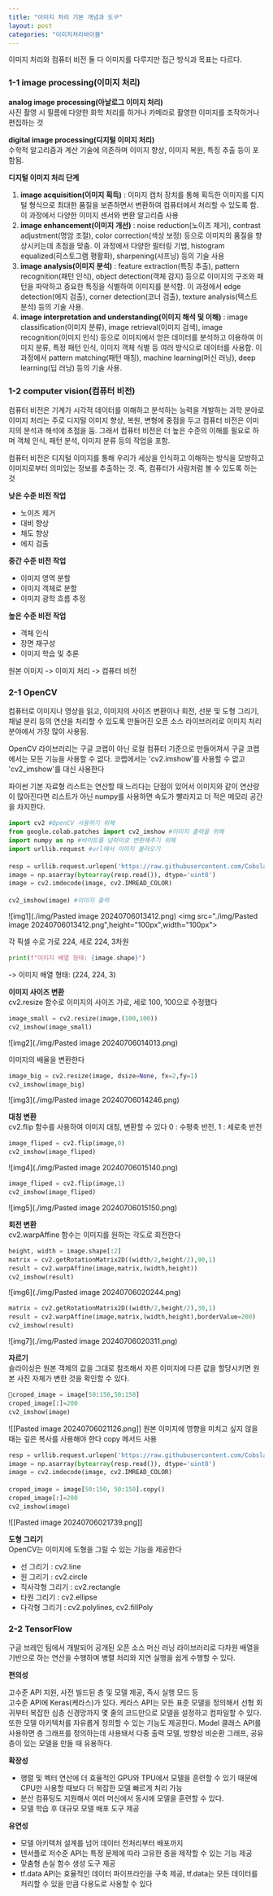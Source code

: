 ```yaml
---
title: "이미지 처리 기본 개념과 도구"
layout: post
categories: "이미지처리바이블"
---
```


이미지 처리와 컴퓨터 비전 둘 다 이미지를 다루지만 접근 방식과 목표는 다르다.

### 1-1 image processing(이미지 처리)

**analog image processing(아날로그 이미지 처리)**  
사진 촬영 시 필름에 다양한 화학 처리를 하거나 카메라로 촬영한 이미지를 조작하거나 편집하는 것  

**digital image processing(디지털 이미지 처리)**  
수학적 알고리즘과 계산 기술에 의존하며 이미지 향상, 이미지 복원, 특징 추출 등이 포함됨. 

**디지털 이미지 처리 단계**
1. **image acquisition(이미지 획득)** : 이미지 캡처 장치를 통해 획득한 이미지를 디지털 형식으로 최대한 품질을 보존하면서 변환하여 컴퓨터에서 처리할 수 있도록 함. 이 과정에서 다양한 이미지 센서와 변환 알고리즘 사용
2. **image enhancement(이미지 개선)** : noise reduction(노이즈 제거), contrast adjustment(명암 조절), color correction(색상 보정) 등으로 이미지의 품질을 향상시키는데 초점을 맞춤. 이 과정에서 다양한 필터링 기법, histogram equalized(히스토그램 평활화), sharpening(샤프닝) 등의 기술 사용
3. **image analysis(이미지 분석)** : feature extraction(특징 추출), pattern recognition(패턴 인식), object detection(객체 감지) 등으로 이미지의 구조와 패턴을 파악하고 중요한 특징을 식별하여 이미지를 분석함. 이 과정에서 edge detection(에지 검출), corner detection(코너 검출), texture analysis(텍스트 분석) 등의 기술 사용. 
4. **image interpretation and understanding(이미지 해석 및 이해)** : image classification(이미지 분류), image retrieval(이미지 검색), image recognition(이미지 인식) 등으로 이미지에서 얻은 데이터를 분석하고 이용하여 이미지 분류, 특정 패턴 인식, 이미지 객체 식별 등 여러 방식으로 데이터를 사용함. 이 과정에서 pattern matching(패턴 매칭), machine learning(머신 러닝), deep learning(딥 러닝) 등의 기술 사용.

### 1-2 computer vision(컴퓨터 비전)
컴퓨터 비전은 기계가 시각적 데이터를 이해하고 분석하는 능력을 개발하는 과학 분야로 이미지 처리는 주로 디지털 이미지 향상, 복원, 변형에 중점을 두고 컴퓨터 비전은 이미지의 분석과 해석에 초점을 둠. 그래서 컴퓨터 비전은 더 높은 수준의 이해를 필요로 하며 객체 인식, 패턴 분석, 이미지 분류 등의 작업을 포함. 

컴퓨터 비전은 디지털 이미지를 통해 우리가 세상을 인식하고 이해하는 방식을 모방하고 이미지로부터 의미있는 정보를 추출하는 것. 즉, 컴퓨터가 사람처럼 볼 수 있도록 하는 것

**낮은 수준 비전 작업**
- 노이즈 제거
- 대비 향상
- 채도 향상
- 에지 검출

**중간 수준 비전 작업**
- 이미지 영역 분할
- 이미지 객체로 분할
- 이미지 광학 흐름 추정
  
**높은 수준 비전 작업**
- 객체 인식
- 장면 재구성
- 이미지 학습 및 추론

원본 이미지 -> 이미지 처리 -> 컴퓨터 비전

### 2-1 OpenCV
컴퓨터로 이미지나 영상을 읽고, 이미지의 사이즈 변환이나 회전, 선분 및 도형 그리기, 채널 분리 등의 연산을 처리할 수 있도록 만들어진 오픈 소스 라이브러리로 이미지 처리 분야에서 가장 많이 사용됨.

OpenCV 라이브러리는 구글 코랩이 아닌 로컬 컴퓨터 기준으로 만들어져서 구글 코랩에서는 모든 기능을 사용할 수 없다. 코랩에서는 'cv2.imshow'를 사용할 수 없고 'cv2_imshow'를 대신 사용한다

파이썬 기본 자료형 리스트는 연산할 때 느리다는 단점이 있어서 이미지와 같이 연산량이 많아진다면 리스트가 아닌 numpy를 사용하면 속도가 빨라지고 더 적은 메모리 공간을 차지한다.
~~~python
import cv2 #OpenCV 사용하기 위해
from google.colab.patches import cv2_imshow #이미지 출력을 위해
import numpy as np #바이트를 넘파이로 변환해주기 위해
import urllib.request #url에서 이미지 불러오기

resp = urllib.request.urlopen('https://raw.githubusercontent.com/Cobslab/imageBible/main/image/like_lenna224.png')
image = np.asarray(bytearray(resp.read()), dtype='uint8')
image = cv2.imdecode(image, cv2.IMREAD_COLOR)

cv2_imshow(image) #이미지 출력
~~~
![img1](./img/Pasted image 20240706013412.png)
<img src="./img/Pasted image 20240706013412.png",height="100px",width="100px">

각 픽셀 수로 가로 224, 세로 224, 3차원
~~~python
print(f"이미지 배열 형태: {image.shape}")
~~~
-> 이미지 배열 형태: (224, 224, 3)

**이미지 사이즈 변환**  
cv2.resize 함수로 이미지의 사이즈 가로, 세로 100, 100으로 수정했다
~~~python
image_small = cv2.resize(image,(100,100))
cv2_imshow(image_small)
~~~
![img2](./img/Pasted image 20240706014013.png)

이미지의 배율을 변환한다
~~~python
image_big = cv2.resize(image, dsize=None, fx=2,fy=1)
cv2_imshow(image_big)
~~~
![img3](./img/Pasted image 20240706014246.png)

**대칭 변환**  
cv2.flip 함수를 사용하여 이미지 대칭, 변환할 수 있다
0 : 수평축 반전, 1 : 세로축 반전
~~~python
image_fliped = cv2.flip(image,0)
cv2_imshow(image_fliped)
~~~
![img4](./img/Pasted image 20240706015140.png)
~~~python
image_fliped = cv2.flip(image,1)
cv2_imshow(image_fliped)
~~~
![img5](./img/Pasted image 20240706015150.png)

**회전 변환**  
cv2.warpAffine 함수는 이미지를 원하는 각도로 회전한다
~~~python
height, width = image.shape[:2]
matrix = cv2.getRotationMatrix2D((width/2,height/2),90,1)
result = cv2.warpAffine(image,matrix,(width,height))
cv2_imshow(result)
~~~
![img6](./img/Pasted image 20240706020244.png)
~~~python
matrix = cv2.getRotationMatrix2D((width/2,height/2),30,1)
result = cv2.warpAffine(image,matrix,(width,height),borderValue=200)
cv2_imshow(result)
~~~
![img7](./img/Pasted image 20240706020311.png)

**자르기**  
슬라이싱은 원본 객체의 값을 그대로 참조해서 자른 이미지에 다른 값을 할당시키면 원본 사진 자체가 변한 것을 확인할 수 있다.
~~~python
croped_image = image[50:150,50:150]
croped_image[:]=200
cv2_imshow(image)
~~~
![[Pasted image 20240706021126.png]]
원본 이미지에 영향을 미치고 싶지 않을 때는 깊은 복사를 사용해야 한다 copy 메서드 사용
~~~python
resp = urllib.request.urlopen('https://raw.githubusercontent.com/Cobslab/imageBible/main/image/like_lenna224.png')
image = np.asarray(bytearray(resp.read()), dtype='uint8')
image = cv2.imdecode(image, cv2.IMREAD_COLOR)

croped_image = image[50:150, 50:150].copy()
croped_image[:]=200
cv2_imshow(image)
~~~
![[Pasted image 20240706021739.png]]

**도형 그리기**  
OpenCV는 이미지에 도형을 그릴 수 있는 기능을 제공한다
- 선 그리기 : cv2.line
- 원 그리기 : cv2.circle
- 직사각형 그리기 : cv2.rectangle
- 타원 그리기 : cv2.ellipse
- 다각형 그리기 : cv2.polylines, cv2.fillPoly
### 2-2 TensorFlow

구글 브레인 팀에서 개발되어 공개된 오픈 소스 머신 러닝 라이브러리로 다차원 배열을 기반으로 하는 연산을 수행하며 병렬 처리와 지연 실행을 쉽게 수행할 수 있다.

**편의성**  

고수준 API 지원, 사전 빌드된 층 및 모델 제공, 즉시 실행 모드 등  
고수준 API에 Keras(케라스)가 있다. 케라스 API는 모든 표준 모델을 정의해서 선형 회귀부터 복잡한 심층 신경망까지 몇 줄의 코드만으로 모델을 설정하고 컴파일할 수 있다. 또한 모델 아키텍처를 자유롭게 정의할 수 있는 기능도 제공한다. Model 클래스 API를 사용하면 층 그래프를 정의하는데 사용돼서 다중 출력 모델, 방향성 비순환 그래프, 공유 층이 있는 모델을 만들 때 유용하다.

**확장성**
- 행렬 및 벡터 연산에 더 효율적인 GPU와 TPU에서 모델을 훈련할 수 있기 때문에 CPU만 사용할 때보다 더 복잡한 모델 빠르게 처리 가능
- 분산 컴퓨팅도 지원해서 여러 머신에서 동시에 모델을 훈련할 수 있다. 
- 모델 학습 후 대규모 모델 배포 도구 제공

**유연성**
- 모델 아키텍처 설계를 넘어 데이터 전처리부터 배포까지
- 텐서플로 저수준 API는 특정 문제에 따라 고유한 층을 제작할 수 있는 기능 제공
- 맞춤형 손실 함수 생성 도구 제공
- tf.data API는 효율적인 데이터 파이프라인을 구축 제공, tf.data는 모든 데이터를 처리할 수 있을 만큼 다용도로 사용할 수 있다

